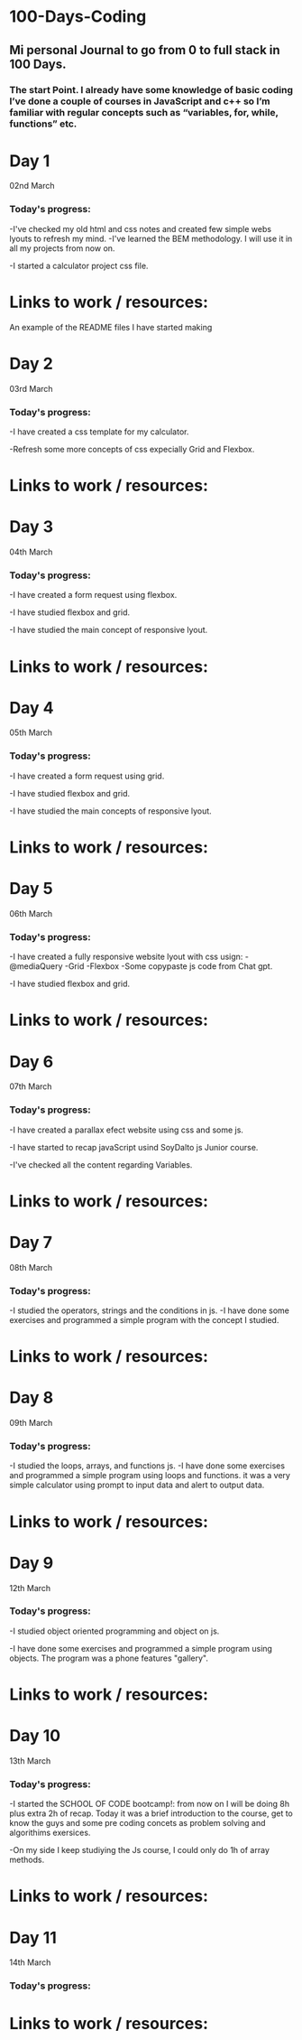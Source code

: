 # 100-Days-Coding
## Mi personal Journal to go from 0 to full stack in 100 Days.

### The start Point. I already have some knowledge of basic coding I’ve done a couple of courses in JavaScript and c++ so I’m familiar with regular concepts such as “variables, for, while, functions” etc. 

# Day 1
02nd March

### Today's progress:
-I've checked my old html and css notes and created few simple webs lyouts to refresh my mind.
-I've learned the BEM methodology. I will use it in all my projects from now on.

-I started a calculator project css file.
# Links to work / resources:
An example of the README files I have started making

# Day 2
03rd March

### Today's progress:
-I have created a css template for my calculator.

-Refresh some more concepts of css expecially Grid and Flexbox.
# Links to work / resources:

# Day 3
04th March

### Today's progress:
-I have created a form request using flexbox.

-I have studied flexbox and grid.

-I have studied the main concept of responsive lyout.
# Links to work / resources:
# Day 4
05th March

### Today's progress:
-I have created a form request using grid.

-I have studied flexbox and grid.

-I have studied the main concepts of responsive lyout.
# Links to work / resources:
# Day 5
06th March

### Today's progress:
-I have created a fully responsive website lyout with css usign:
-@mediaQuery
-Grid
-Flexbox
-Some copypaste js code from Chat gpt.

-I have studied flexbox and grid.

# Links to work / resources:

# Day 6
07th March

### Today's progress:
-I have created a parallax efect website using css and some js.

-I have started to recap javaScript usind SoyDalto js Junior course.

-I've checked all the content regarding Variables.
# Links to work / resources:

# Day 7
08th March

### Today's progress:
-I  studied the operators, strings and the conditions in js.
-I have done some exercises and programmed a simple program with the concept I studied.
# Links to work / resources:

# Day 8
09th March

### Today's progress:
-I  studied the loops, arrays, and functions js.
-I have done some exercises and programmed a simple program using loops and functions.
it was a very simple calculator using prompt to input data and alert to output data.
# Links to work / resources:

# Day 9
12th March

### Today's progress:
-I  studied object oriented programming and object on js.

-I have done some exercises and programmed a simple program using objects.
The program was a phone features "gallery".
# Links to work / resources:

# Day 10
13th March

### Today's progress:
-I  started the SCHOOL OF CODE bootcamp!:
from now on I will be doing 8h plus extra 2h of recap.
Today it was a brief introduction to the course, get to know the guys and some 
pre coding concets as problem solving and algorithims exersices.

-On my side I keep studiying the Js course, I could only do 1h of array methods.
# Links to work / resources:
# Day 11
14th March

### Today's progress:

# Links to work / resources:

